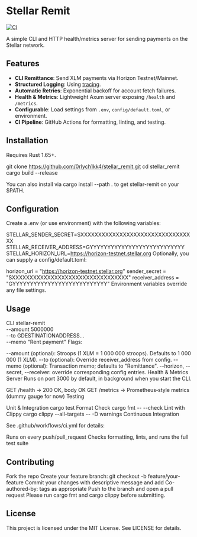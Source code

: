 # Stellar Remit

[![CI](https://github.com/0rlych1kk4/stellar_remit/actions/workflows/ci.yml/badge.svg)](https://github.com/0rlych1kk4/stellar_remit/actions/workflows/ci.yml)

A simple CLI and HTTP health/metrics server for sending payments on the Stellar network.

## Features

- **CLI Remittance**: Send XLM payments via Horizon Testnet/Mainnet.
- **Structured Logging**: Using [tracing](https://crates.io/crates/tracing).
- **Automatic Retries**: Exponential backoff for account fetch failures.
- **Health & Metrics**: Lightweight Axum server exposing `/health` and `/metrics`.
- **Configurable**: Load settings from `.env`, `config/default.toml`, or environment.
- **CI Pipeline**: GitHub Actions for formatting, linting, and testing.

## Installation

Requires Rust 1.65+.

git clone https://github.com/0rlych1kk4/stellar_remit.git
cd stellar_remit
cargo build --release

You can also install via cargo install --path . to get stellar-remit on your $PATH.

## Configuration

Create a .env (or use environment) with the following variables:

STELLAR_SENDER_SECRET=SXXXXXXXXXXXXXXXXXXXXXXXXXXXXXXXXX
STELLAR_RECEIVER_ADDRESS=GYYYYYYYYYYYYYYYYYYYYYYYYYYY
STELLAR_HORIZON_URL=https://horizon-testnet.stellar.org
Optionally, you can supply a config/default.toml:

horizon_url = "https://horizon-testnet.stellar.org"
sender_secret = "SXXXXXXXXXXXXXXXXXXXXXXXXXXXXXXXXX"
receiver_address = "GYYYYYYYYYYYYYYYYYYYYYYYYYYY"
Environment variables override any file settings.

## Usage

CLI
stellar-remit \
  --amount 5000000 \
  --to GDESTINATIONADDRESS... \
  --memo "Rent payment"
Flags:

--amount (optional): Stroops (1 XLM = 1 000 000 stroops). Defaults to 1 000 000 (1 XLM).
--to (optional): Override receiver_address from config.
--memo (optional): Transaction memo; defaults to "Remittance".
--horizon, --secret, --receiver: override corresponding config entries.
Health & Metrics Server
Runs on port 3000 by default, in background when you start the CLI.

GET /health → 200 OK, body OK
GET /metrics → Prometheus‐style metrics (dummy gauge for now)
Testing

Unit & Integration
cargo test
Format Check
cargo fmt -- --check
Lint with Clippy
cargo clippy --all-targets -- -D warnings
Continuous Integration

See .github/workflows/ci.yml for details:

Runs on every push/pull_request
Checks formatting, lints, and runs the full test suite

## Contributing

Fork the repo
Create your feature branch:
git checkout -b feature/your-feature
Commit your changes with descriptive message
and add Co-authored-by: tags as appropriate
Push to the branch and open a pull request
Please run cargo fmt and cargo clippy before submitting.

## License

This project is licensed under the MIT License. See LICENSE for details.
